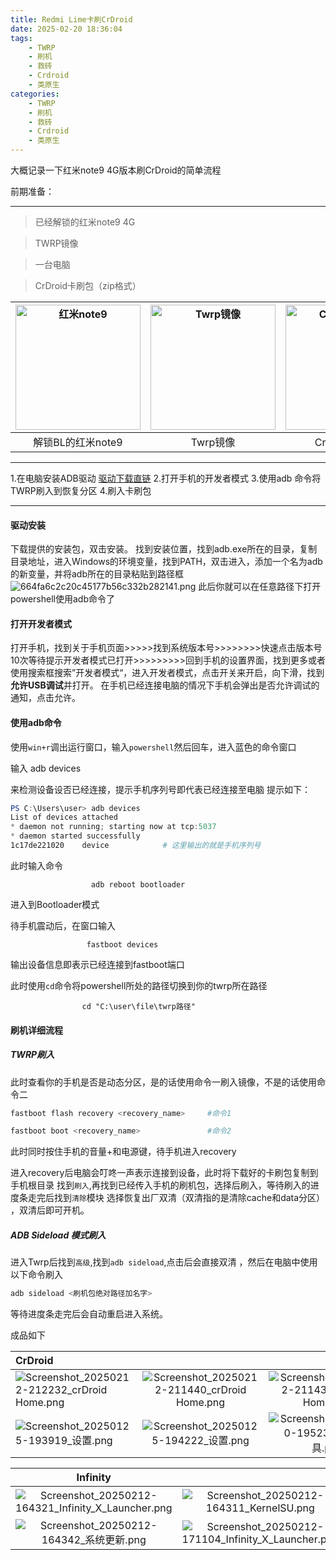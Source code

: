 ```yaml
---
title: Redmi Lime卡刷CrDroid
date: 2025-02-20 18:36:04
tags:
    - TWRP
    - 刷机
    - 救砖
    - Crdroid
    - 类原生
categories:
    - TWRP
    - 刷机
    - 救砖
    - Crdroid
    - 类原生
---
```

大概记录一下红米note9 4G版本刷CrDroid的简单流程

前期准备：

---
> 已经解锁的红米note9 4G  

> TWRP镜像  

> 一台电脑  

> CrDroid卡刷包（zip格式） 




| <img src="https://s2.loli.net/2025/02/20/OYupMkNtrKPZT3d.jpg" alt="红米note9" width="200"/> | <img src="https://s2.loli.net/2025/02/20/sk9TcE2w6PgXuhf.png" alt="Twrp镜像"  width="200"/> | <img src="https://s2.loli.net/2025/02/20/tHRyWAYfiSP5m2e.png" alt="CrDroid卡刷包" width="200"/> |
|:-----------------------------------------------------------------:|:-----------------------------------------------------------------:|:-----------------------------------------------------------------:|
|                                解锁BL的红米note9                                |                                Twrp镜像                               |                                CrDroid卡刷包                                |

---

1.在电脑安装ADB驱动 [驱动下载直链](https://dl.google.com/android/repository/platform-tools-latest-windows.zip)
2.打开手机的开发者模式
3.使用adb 命令将TWRP刷入到恢复分区
4.刷入卡刷包

---


#### 驱动安装

下载提供的安装包，双击安装。
找到安装位置，找到adb.exe所在的目录，复制目录地址，进入Windows的环境变量，找到PATH，双击进入，添加一个名为adb的新变量，并将adb所在的目录粘贴到路径框
![664fa6c2c20c45177b56c332b282141.png](https://s2.loli.net/2025/02/20/NwVCncbyJgU2urQ.png)
此后你就可以在任意路径下打开powershell使用adb命令了

#### 打开开发者模式

打开手机，找到关于手机页面>>>>>找到系统版本号>>>>>>>>快速点击版本号10次等待提示开发者模式已打开>>>>>>>>>回到手机的设置界面，找到更多或者使用搜索框搜索”开发者模式“，进入开发者模式，点击开关来开启，向下滑，找到**允许USB调试**并打开。
在手机已经连接电脑的情况下手机会弹出是否允许调试的通知，点击允许。

#### 使用adb命令

使用`win+r`调出运行窗口，输入`powershell`然后回车，进入蓝色的命令窗口

输入 
                              adb devices

来检测设备设否已经连接，提示手机序列号即代表已经连接至电脑
提示如下：

```powershell
PS C:\Users\user> adb devices
List of devices attached
* daemon not running; starting now at tcp:5037
* daemon started successfully
1c17de221020    device            # 这里输出的就是手机序列号
```

此时输入命令 

                      adb reboot bootloader

进入到Bootloader模式

待手机震动后，在窗口输入

                     fastboot devices

输出设备信息即表示已经连接到fastboot端口


此时使用`cd`命令将powershell所处的路径切换到你的twrp所在路径

                    cd "C:\user\file\twrp路径"


#### 刷机详细流程
##### TWRP刷入

此时查看你的手机是否是动态分区，是的话使用命令一刷入镜像，不是的话使用命令二
```powershell
fastboot flash recovery <recovery_name>     #命令1

fastboot boot <recovery_name>               #命令2
```

此时同时按住手机的音量+和电源键，待手机进入recovery


进入recovery后电脑会叮咚一声表示连接到设备，此时将下载好的卡刷包复制到手机根目录
找到`刷入`,再找到已经传入手机的刷机包，选择后刷入，等待刷入的进度条走完后找到`清除`模块
选择恢复出厂双清（双清指的是清除cache和data分区）
，双清后即可开机。

##### ADB Sideload 模式刷入

进入Twrp后找到`高级`,找到`adb sideload`,点击后会直接双清
，然后在电脑中使用以下命令刷入

```powershell
adb sideload <刷机包绝对路径加名字>
```
等待进度条走完后会自动重启进入系统。



成品如下

| CrDroid |  |  |
| :------ | :------: | :------: |
| ![Screenshot_20250212-212232_crDroid Home.png](https://s2.loli.net/2025/02/20/M4srVdavDz92mnW.png) | ![Screenshot_20250212-211440_crDroid Home.png](https://s2.loli.net/2025/02/20/YZWF7odbnMC9RtV.png) | ![Screenshot_20250212-211433_crDroid Home.png](https://s2.loli.net/2025/02/20/i2bAstWlCc1KyOE.png) |
| ![Screenshot_20250125-193919_设置.png](https://s2.loli.net/2025/02/20/d5GhbZw2o8RVq6x.png) | ![Screenshot_20250125-194222_设置.png](https://s2.loli.net/2025/02/20/F2hgOETGNs5v4ZU.png) | ![Screenshot_20250220-195236_更新工具.png](https://s2.loli.net/2025/02/20/Hm6FI8fKMnD37ge.png) |

| Infinity |  |  |
| :------: | :------: | :------: |
| ![Screenshot_20250212-164321_Infinity_X_Launcher.png](https://s2.loli.net/2025/02/20/k5Nc3bivLDzYqIV.png) | ![Screenshot_20250212-164311_KernelSU.png](https://s2.loli.net/2025/02/20/zCqRXtwIWedZ3ro.png) | ![Screenshot_20250212-164443_设置.png](https://s2.loli.net/2025/02/20/2EX1KYlsI6rhiZb.png) |
| ![Screenshot_20250212-164342_系统更新.png](https://s2.loli.net/2025/02/20/cn2IyXmvl6RqpUg.png) | ![Screenshot_20250212-171104_Infinity_X_Launcher.png](https://s2.loli.net/2025/02/20/f6YXgVCqLJ4R8y7.png) | ![Screenshot_20250212-170922_Shell.png](https://s2.loli.net/2025/02/20/v1zhAaDu4w8xGpP.png) |

